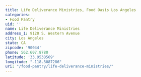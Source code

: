 ```yaml
---
title: Life Deliverance Ministries, Food Oasis Los Angeles
categories:
- Food Pantry
uid: ''
name: Life Deliverance Ministries
address_1: 9120 S. Western Avenue
city: Los Angeles
state: CA
zipcode: '90044'
phone: 562.607.8780
latitude: '33.9538569'
longitude: "-118.3087286"
uri: "/food-pantry/life-deliverance-ministries/"
---
```


